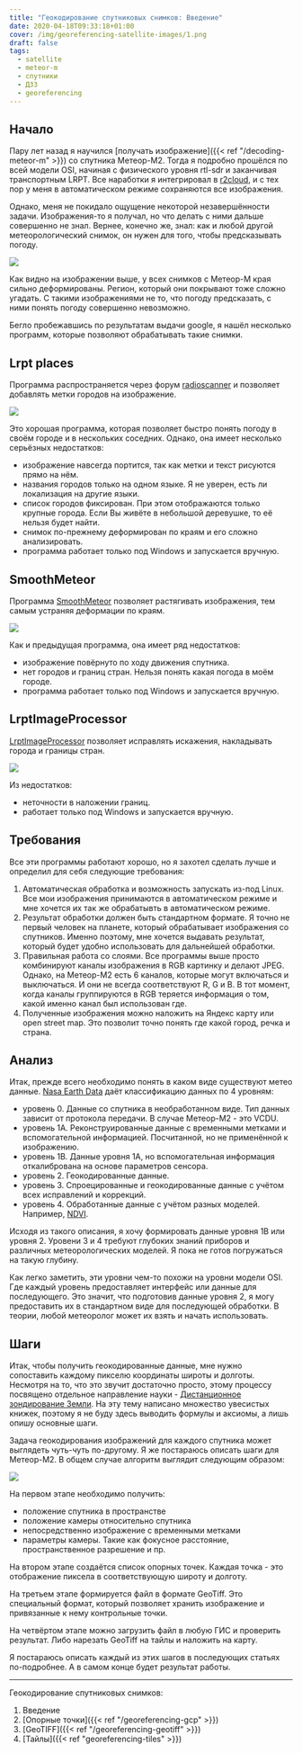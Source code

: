 ```yaml
---
title: "Геокодирование спутниковых снимков: Введение"
date: 2020-04-18T09:33:18+01:00
cover: /img/georeferencing-satellite-images/1.png
draft: false
tags:
  - satellite
  - meteor-m
  - спутники
  - ДЗЗ
  - georeferencing
---
```

## Начало

Пару лет назад я научился [получать изображение]({{< ref "/decoding-meteor-m" >}}) со спутника Метеор-М2. Тогда я подробно прошёлся по всей модели OSI, начиная с физического уровня rtl-sdr и заканчивая транспортным LRPT. Все наработки я интегрировал в [r2cloud](https://github.com/dernasherbrezon/r2cloud), и с тех пор у меня в автоматическом режиме сохраняются все изображения.

Однако, меня не покидало ощущение некоторой незавершённости задачи. Изображения-то я получал, но что делать с ними дальше совершенно не знал. Вернее, конечно же, знал: как и любой другой метеорологический снимок, он нужен для того, чтобы предсказывать погоду.

![](/img/georeferencing-satellite-images/1.png)

Как видно на изображении выше, у всех снимков с Метеор-М края сильно деформированы. Регион, который они покрывают тоже сложно угадать. С такими изображениями не то, что погоду предсказать, с ними понять погоду совершенно невозможно.

Бегло пробежавшись по результатам выдачи google, я нашёл несколько программ, которые позволяют обрабатывать такие снимки.

## Lrpt places

Программа распространяется через форум [radioscanner](http://www.radioscanner.ru/forum/topic47659-146.html) и позволяет добавлять метки городов на изображение.

![](/img/georeferencing-satellite-images/2.png)

Это хорошая программа, которая позволяет быстро понять погоду в своём городе и в нескольких соседних. Однако, она имеет несколько серьёзных недостатков:

 * изображение навсегда портится, так как метки и текст рисуются прямо на нём.
 * названия городов только на одном языке. Я не уверен, есть ли локализация на другие языки.
 * список городов фиксирован. При этом отображаются только крупные города. Если Вы живёте в небольшой деревушке, то её нельзя будет найти.
 * снимок по-прежнему деформирован по краям и его сложно анализировать.
 * программа работает только под Windows и запускается вручную.
 
## SmoothMeteor

Программа [SmoothMeteor](https://leshamilton.co.uk/meteor3m.htm0) позволяет растягивать изображения, тем самым устраняя деформации по краям.

![](/img/georeferencing-satellite-images/3.png)

Как и предыдущая программа, она имеет ряд недостатков:

 * изображение повёрнуто по ходу движения спутника.
 * нет городов и границ стран. Нельзя понять какая погода в моём городе.
 * программа работает только под Windows и запускается вручную.
 
## LrptImageProcessor

[LrptImageProcessor](https://www.satsignal.eu/software/LRPT-processor.html) позволяет исправлять искажения, накладывать города и границы стран.

![](/img/georeferencing-satellite-images/4.png)

Из недостатков:

 * неточности в наложении границ.
 * работает только под Windows и запускается вручную.
 
## Требования

Все эти программы работают хорошо, но я захотел сделать лучше и определил для себя следующие требования:

 1. Автоматическая обработка и возможность запускать из-под Linux. Все мои изображения принимаются в автоматическом режиме и мне хочется их так же обрабатывть в автоматическом режиме.
 2. Результат обработки должен быть стандартном формате. Я точно не первый человек на планете, который обрабатывает изображения со спутников. Именно поэтому, мне хочется выдавать результат, который будет удобно использовать для дальнейшей обработки.
 3. Правильная работа со слоями. Все программы выше просто комбинируют каналы изображения в RGB картинку и делают JPEG. Однако, на Метеор-М2 есть 6 каналов, которые могут включаться и выключаться. И они не всегда соответствуют R, G и B. В тот момент, когда каналы группируются в RGB теряется информация о том, какой именно канал был использован где.
 4. Полученные изображения можно наложить на Яндекс карту или open street map. Это позволит точно понять где какой город, речка и страна.
 
## Анализ

Итак, прежде всего необходимо понять в каком виде существуют метео данные. [Nasa Earth Data](https://earthdata.nasa.gov/collaborate/open-data-services-and-software/data-information-policy/data-levels) даёт классификацию данных по 4 уровням:

 * уровень 0. Данные со спутника в необработанном виде. Тип данных зависит от протокола передачи. В случае Метеор-М2 - это VCDU.
 * уровень 1А. Реконструированные данные с временными метками и вспомогательной информацией. Посчитанной, но не применённой к изображению.
 * уровень 1B. Данные уровня 1А, но вспомогательная информация откалибрована на основе параметров сенсора.
 * уровень 2. Геокодированные данные.
 * уровень 3. Спроецированные и геокодированные данные с учётом всех исправлений и коррекций. 
 * уровень 4. Обработанные данные с учётом разных моделей. Например, [NDVI](https://en.wikipedia.org/wiki/Normalized_difference_vegetation_index).
 
Исходя из такого описания, я хочу формировать данные уровня 1B или уровня 2. Уровени 3 и 4 требуют глубоких знаний приборов и различных метеорологических моделей. Я пока не готов погружаться на такую глубину.

Как легко заметить, эти уровни чем-то похожи на уровни модели OSI. Где каждый уровень предоставляет интерфейс или данные для последующего. Это значит, что подготовив данные уровня 2, я могу предоставить их в стандартном виде для последующей обработки. В теории, любой метеоролог может их взять и начать использовать.

## Шаги

Итак, чтобы получить геокодированные данные, мне нужно сопоставить каждому пикселю координаты широты и долготы. Несмотря на то, что это звучит достаточно просто, этому процессу посвящено отдельное направление науки - [Дистанционное зондирование Земли](https://ru.wikipedia.org/wiki/Дистанционное_зондирование_Земли). На эту тему написано множество увесистых книжек, поэтому я не буду здесь выводить формулы и аксиомы, а лишь опишу основные шаги.

Задача геокодирования изображений для каждого спутника может выглядеть чуть-чуть по-другому. Я же постараюсь описать шаги для  Метеор-М2. В общем случае алгоритм выглядит следующим образом:

![](/img/georeferencing-satellite-images/5.png)

На первом этапе необходимо получить:

 * положение спутника в пространстве
 * положение камеры относительно спутника
 * непосредственно изображение с временными метками
 * параметры камеры. Такие как фокусное расстояние, пространственное разрешение и пр.

На втором этапе создаётся список опорных точек. Каждая точка - это отображение пиксела в соответствующую широту и долготу.

На третьем этапе формируется файл в формате GeoTiff. Это специальный формат, который позволяет хранить изображение и привязанные к нему контрольные точки.

На четвёртом этапе можно загрузить файл в любую ГИС и проверить результат. Либо нарезать GeoTiff на тайлы и наложить на карту.

Я постараюсь описать каждый из этих шагов в последующих статьях по-подробнее. А в самом конце будет результат работы.

<hr/>

Геокодирование спутниковых снимков:

  1. Введение
  2. [Опорные точки]({{< ref "/georeferencing-gcp" >}})
  3. [GeoTIFF]({{< ref "/georeferencing-geotiff" >}})
  4. [Тайлы]({{< ref "georeferencing-tiles" >}})